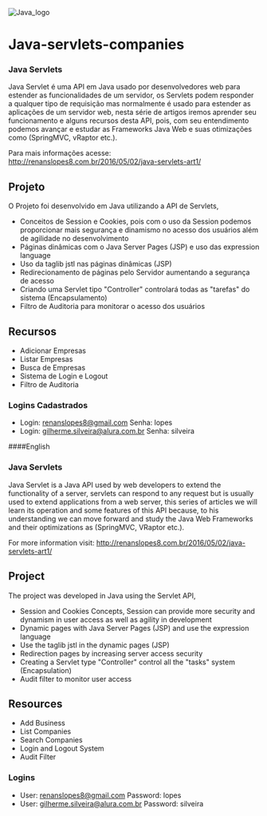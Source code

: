 ![Java_logo](http://renanslopes8.com.br/projetosgit/readme-img/java_logo.png)

# Java-servlets-companies

### Java Servlets

Java Servlet é uma API em Java usado por desenvolvedores web para estender as funcionalidades de um servidor, os Servlets podem responder a qualquer tipo de requisição mas normalmente é usado para estender as aplicações de um servidor web, nesta série de artigos iremos aprender seu funcionamento e alguns recursos desta API, pois, com seu entendimento podemos avançar e estudar as Frameworks Java Web e suas otimizações como (SpringMVC, vRaptor etc.).

Para mais informações acesse: http://renanslopes8.com.br/2016/05/02/java-servlets-art1/

## Projeto

O Projeto foi desenvolvido em Java utilizando a API de Servlets,
 - Conceitos de Session e Cookies, pois com o uso da Session podemos proporcionar mais segurança e dinamismo no acesso dos usuários além de agilidade no desenvolvimento
 - Páginas dinâmicas com o Java Server Pages (JSP) e uso das expression language
 - Uso da taglib jstl nas páginas dinâmicas (JSP)
 - Redirecionamento de páginas pelo Servidor aumentando a segurança de acesso
 - Criando uma Servlet tipo "Controller" controlará todas as "tarefas" do sistema (Encapsulamento)
 - Filtro de Auditoria para monitorar o acesso dos usuários

## Recursos
 - Adicionar Empresas
 - Listar Empresas
 - Busca de Empresas
 - Sistema de Login e Logout
 - Filtro de Auditoria

### Logins Cadastrados
 - Login: renanslopes8@gmail.com Senha: lopes
 - Login: gilherme.silveira@alura.com.br Senha: silveira
 
####English

### Java Servlets

Java Servlet is a Java API used by web developers to extend the functionality of a server, servlets can respond to any request but is usually used to extend applications from a web server, this series of articles we will learn its operation and some features of this API because, to his understanding we can move forward and study the Java Web Frameworks and their optimizations as (SpringMVC, VRaptor etc.).

For more information visit: http://renanslopes8.com.br/2016/05/02/java-servlets-art1/

## Project

The project was developed in Java using the Servlet API,
 - Session and Cookies Concepts, Session can provide more security and dynamism in user access as well as agility in development
 - Dynamic pages with Java Server Pages (JSP) and use the expression language
 - Use the taglib jstl in the dynamic pages (JSP)
 - Redirection pages by increasing server access security
 - Creating a Servlet type "Controller" control all the "tasks" system (Encapsulation)
 - Audit filter to monitor user access

## Resources
 - Add Business
 - List Companies
 - Search Companies
 - Login and Logout System
 - Audit Filter

### Logins
 - User: renanslopes8@gmail.com Password: lopes
 - User: gilherme.silveira@alura.com.br Password: silveira
